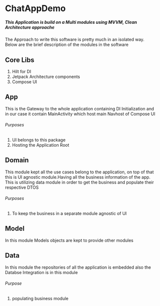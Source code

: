 # ChatAppDemo

##### This Application is build on a Multi modules using MVVM, Clean Architecture approache

The Approach to write this software is pretty much in an isolated way. Below are the brief description of the modules in the software

## Core Libs
1. Hilt for DI
2. Jetpack Architecture components
3. Compose UI

## App 
This is the Gateway to the whole application containing DI Initialization and in our case it contain MainActivity which host main Navhost of Compose UI

###### Purposes
1. UI belongs to this package
2. Hosting the Application Root 



## Domain
This module kept all the use cases belong to the application, on top of that this is UI agnostic module.Having all the business information of the app.
This is utilizing data module in order to get the business and populate their respective DTOS
###### Purposes
1. To keep the business in a separate module agnostic of UI


## Model
In this module Models objects are kept to provide other modules 


## Data
In this module the repositories of all the application is embedded also the Databse Integration is in this module
###### Purpose
1. populating business module
